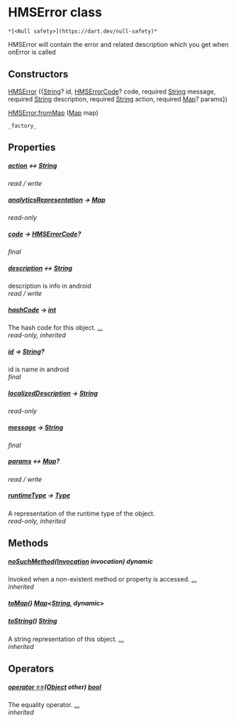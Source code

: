


# HMSError class






    *[<Null safety>](https://dart.dev/null-safety)*



<p>HMSError will contain the error and related description which you get when onError is called</p>



## Constructors

[HMSError](../model_hms_error/HMSError/HMSError.md) ({[String](https://api.flutter.dev/flutter/dart-core/String-class.html)? id, [HMSErrorCode](../model_hms_error_code/HMSErrorCode-class.md)? code, required [String](https://api.flutter.dev/flutter/dart-core/String-class.html) message, required [String](https://api.flutter.dev/flutter/dart-core/String-class.html) description, required [String](https://api.flutter.dev/flutter/dart-core/String-class.html) action, required [Map](https://api.flutter.dev/flutter/dart-core/Map-class.html)? params})

    

[HMSError.fromMap](../model_hms_error/HMSError/HMSError.fromMap.md) ([Map](https://api.flutter.dev/flutter/dart-core/Map-class.html) map)

    _factory_


## Properties

##### [action](../model_hms_error/HMSError/action.md) &#8596; [String](https://api.flutter.dev/flutter/dart-core/String-class.html)



   
_read / write_



##### [analyticsRepresentation](../model_hms_error/HMSError/analyticsRepresentation.md) &#8594; [Map](https://api.flutter.dev/flutter/dart-core/Map-class.html)



   
_read-only_



##### [code](../model_hms_error/HMSError/code.md) &#8594; [HMSErrorCode](../model_hms_error_code/HMSErrorCode-class.md)?



   
_final_



##### [description](../model_hms_error/HMSError/description.md) &#8596; [String](https://api.flutter.dev/flutter/dart-core/String-class.html)



description is info in android   
_read / write_



##### [hashCode](https://api.flutter.dev/flutter/dart-core/Object/hashCode.html) &#8594; [int](https://api.flutter.dev/flutter/dart-core/int-class.html)



The hash code for this object. [...](https://api.flutter.dev/flutter/dart-core/Object/hashCode.html)  
_read-only, inherited_



##### [id](../model_hms_error/HMSError/id.md) &#8594; [String](https://api.flutter.dev/flutter/dart-core/String-class.html)?



id is name in android   
_final_



##### [localizedDescription](../model_hms_error/HMSError/localizedDescription.md) &#8594; [String](https://api.flutter.dev/flutter/dart-core/String-class.html)



   
_read-only_



##### [message](../model_hms_error/HMSError/message.md) &#8594; [String](https://api.flutter.dev/flutter/dart-core/String-class.html)



   
_final_



##### [params](../model_hms_error/HMSError/params.md) &#8596; [Map](https://api.flutter.dev/flutter/dart-core/Map-class.html)?



   
_read / write_



##### [runtimeType](https://api.flutter.dev/flutter/dart-core/Object/runtimeType.html) &#8594; [Type](https://api.flutter.dev/flutter/dart-core/Type-class.html)



A representation of the runtime type of the object.   
_read-only, inherited_




## Methods

##### [noSuchMethod](https://api.flutter.dev/flutter/dart-core/Object/noSuchMethod.html)([Invocation](https://api.flutter.dev/flutter/dart-core/Invocation-class.html) invocation) dynamic



Invoked when a non-existent method or property is accessed. [...](https://api.flutter.dev/flutter/dart-core/Object/noSuchMethod.html)  
_inherited_



##### [toMap](../model_hms_error/HMSError/toMap.md)() [Map](https://api.flutter.dev/flutter/dart-core/Map-class.html)&lt;[String](https://api.flutter.dev/flutter/dart-core/String-class.html), dynamic>



   




##### [toString](https://api.flutter.dev/flutter/dart-core/Object/toString.html)() [String](https://api.flutter.dev/flutter/dart-core/String-class.html)



A string representation of this object. [...](https://api.flutter.dev/flutter/dart-core/Object/toString.html)  
_inherited_




## Operators

##### [operator ==](https://api.flutter.dev/flutter/dart-core/Object/operator_equals.html)([Object](https://api.flutter.dev/flutter/dart-core/Object-class.html) other) [bool](https://api.flutter.dev/flutter/dart-core/bool-class.html)



The equality operator. [...](https://api.flutter.dev/flutter/dart-core/Object/operator_equals.html)  
_inherited_











